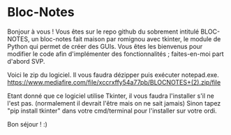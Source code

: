 # Bloc-Notes
Bonjour à vous ! Vous êtes sur le repo github du sobrement intitulé BLOC-NOTES, un bloc-notes fait maison par romignou avec tkinter, le module de Python qui permet de
créer des GUIs. Vous êtes les bienvenus pour modifier le code afin d'implémenter des fonctionnalités ; faites-en-moi part d'abord SVP.

Voici le zip du logiciel. Il vous faudra dézipper puis exécuter notepad.exe. https://www.mediafire.com/file/xccrxffy54a77pb/BLOCNOTES+(2).zip/file

Etant donné que ce logiciel utilise Tkinter, il vous faudra l'installer s'il ne l'est pas. (normalement il devrait l'être mais on ne sait jamais) 
Sinon tapez "pip install tkinter" dans votre cmd/terminal pour l'installer sur votre ordi.

Bon séjour ! :)
